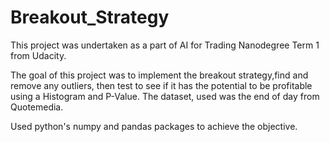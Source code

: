 # Breakout_Strategy
This project was undertaken as a part of AI for Trading Nanodegree Term 1 from Udacity.

The goal of this project was to implement the breakout strategy,find and remove any outliers,
then test to see if it has the potential to be profitable using a Histogram and P-Value.
The dataset, used was the end of day from Quotemedia. 

Used python's numpy and pandas packages to achieve the objective.
